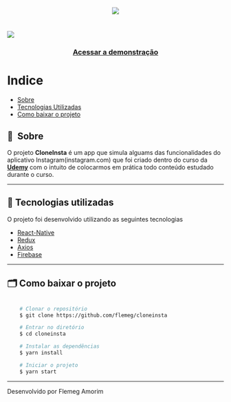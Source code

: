 <h1 align="center">
    <img src="https://ik.imagekit.io/kep5aig5ks/bfc83ad4-5764-49a0-817d-41bcb696f93f_200x200_ffSdTq6gS.png">
</h1>

<h1>
    <img src="public/apresentacao.gif">
</h1>

<h3 align="center">
    <a href="https://play.google.com/forapp/cloneinsta/">Acessar a demonstração</a>
<h3 >

# Indice

- [Sobre](#-sobre)
- [Tecnologias Utilizadas](#-tecnologias-utilizadas)
- [Como baixar o projeto](#-como-baixar-o-projeto)

## 🔖&nbsp; Sobre

O projeto **CloneInsta** é um app que simula alguams das funcionalidades do aplicativo Instagram(instagram.com) que foi criado dentro do curso da **[Udemy](https://www.udemy.com/course/curso-react-native/)** com o intuito de colocarmos em prática todo conteúdo estudado durante o curso.

---

## 🚀 Tecnologias utilizadas

O projeto foi desenvolvido utilizando as seguintes tecnologias

- [React-Native](https://reactnative.dev/)
- [Redux](https://redux.org)
- [Axios](https://github.com/axios/axios)
- [Firebase](https://firebase.google.com/)

---

## 🗂 Como baixar o projeto

```bash

    # Clonar o repositório
    $ git clone https://github.com/flemeg/cloneinsta

    # Entrar no diretório
    $ cd cloneinsta

    # Instalar as dependências
    $ yarn install

    # Iniciar o projeto
    $ yarn start
```

---

Desenvolvido por Flemeg Amorim